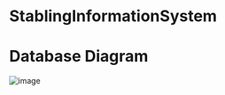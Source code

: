 # StablingInformationSystem

# Database Diagram
![image](https://github.com/user-attachments/assets/a32d2e72-5781-4b51-88c2-4d84b37e1d9d)

